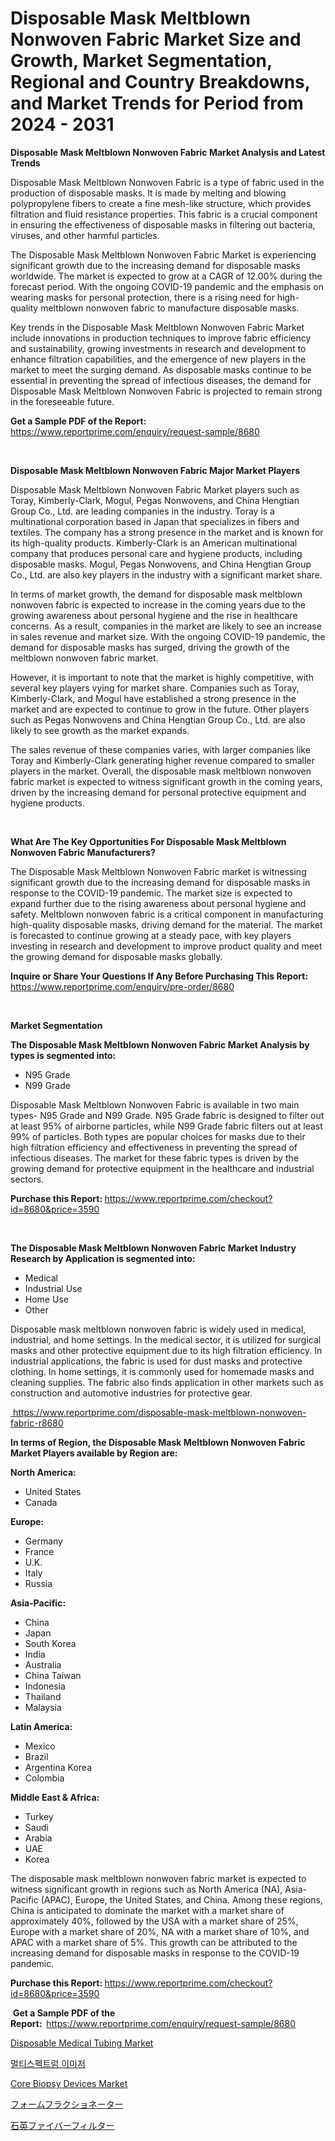 <p><h1>Disposable Mask Meltblown Nonwoven Fabric Market Size and Growth, Market Segmentation, Regional and Country Breakdowns, and Market Trends for Period from 2024 -  2031</h1></p><p><strong>Disposable Mask Meltblown Nonwoven Fabric Market Analysis and Latest Trends</strong></p>
<p><p>Disposable Mask Meltblown Nonwoven Fabric is a type of fabric used in the production of disposable masks. It is made by melting and blowing polypropylene fibers to create a fine mesh-like structure, which provides filtration and fluid resistance properties. This fabric is a crucial component in ensuring the effectiveness of disposable masks in filtering out bacteria, viruses, and other harmful particles.</p><p>The Disposable Mask Meltblown Nonwoven Fabric Market is experiencing significant growth due to the increasing demand for disposable masks worldwide. The market is expected to grow at a CAGR of 12.00% during the forecast period. With the ongoing COVID-19 pandemic and the emphasis on wearing masks for personal protection, there is a rising need for high-quality meltblown nonwoven fabric to manufacture disposable masks. </p><p>Key trends in the Disposable Mask Meltblown Nonwoven Fabric Market include innovations in production techniques to improve fabric efficiency and sustainability, growing investments in research and development to enhance filtration capabilities, and the emergence of new players in the market to meet the surging demand. As disposable masks continue to be essential in preventing the spread of infectious diseases, the demand for Disposable Mask Meltblown Nonwoven Fabric is projected to remain strong in the foreseeable future.</p></p>
<p><strong>Get a Sample PDF of the Report:&nbsp;</strong> <a href="https://www.reportprime.com/enquiry/request-sample/8680">https://www.reportprime.com/enquiry/request-sample/8680</a></p>
<p>&nbsp;</p>
<p><strong>Disposable Mask Meltblown Nonwoven Fabric Major Market Players</strong></p>
<p><p>Disposable Mask Meltblown Nonwoven Fabric Market players such as Toray, Kimberly-Clark, Mogul, Pegas Nonwovens, and China Hengtian Group Co., Ltd. are leading companies in the industry. Toray is a multinational corporation based in Japan that specializes in fibers and textiles. The company has a strong presence in the market and is known for its high-quality products. Kimberly-Clark is an American multinational company that produces personal care and hygiene products, including disposable masks. Mogul, Pegas Nonwovens, and China Hengtian Group Co., Ltd. are also key players in the industry with a significant market share.</p><p>In terms of market growth, the demand for disposable mask meltblown nonwoven fabric is expected to increase in the coming years due to the growing awareness about personal hygiene and the rise in healthcare concerns. As a result, companies in the market are likely to see an increase in sales revenue and market size. With the ongoing COVID-19 pandemic, the demand for disposable masks has surged, driving the growth of the meltblown nonwoven fabric market.</p><p>However, it is important to note that the market is highly competitive, with several key players vying for market share. Companies such as Toray, Kimberly-Clark, and Mogul have established a strong presence in the market and are expected to continue to grow in the future. Other players such as Pegas Nonwovens and China Hengtian Group Co., Ltd. are also likely to see growth as the market expands.</p><p>The sales revenue of these companies varies, with larger companies like Toray and Kimberly-Clark generating higher revenue compared to smaller players in the market. Overall, the disposable mask meltblown nonwoven fabric market is expected to witness significant growth in the coming years, driven by the increasing demand for personal protective equipment and hygiene products.</p></p>
<p>&nbsp;</p>
<p><strong>What Are The Key Opportunities For Disposable Mask Meltblown Nonwoven Fabric Manufacturers?</strong></p>
<p><p>The Disposable Mask Meltblown Nonwoven Fabric market is witnessing significant growth due to the increasing demand for disposable masks in response to the COVID-19 pandemic. The market size is expected to expand further due to the rising awareness about personal hygiene and safety. Meltblown nonwoven fabric is a critical component in manufacturing high-quality disposable masks, driving demand for the material. The market is forecasted to continue growing at a steady pace, with key players investing in research and development to improve product quality and meet the growing demand for disposable masks globally.</p></p>
<p><strong>Inquire or Share Your Questions If Any Before Purchasing This Report:</strong> <a href="https://www.reportprime.com/enquiry/pre-order/8680">https://www.reportprime.com/enquiry/pre-order/8680</a></p>
<p>&nbsp;</p>
<p><strong>Market Segmentation</strong></p>
<p><strong>The Disposable Mask Meltblown Nonwoven Fabric Market Analysis by types is segmented into:</strong></p>
<p><ul><li>N95 Grade</li><li>N99 Grade</li></ul></p>
<p><p>Disposable Mask Meltblown Nonwoven Fabric is available in two main types- N95 Grade and N99 Grade. N95 Grade fabric is designed to filter out at least 95% of airborne particles, while N99 Grade fabric filters out at least 99% of particles. Both types are popular choices for masks due to their high filtration efficiency and effectiveness in preventing the spread of infectious diseases. The market for these fabric types is driven by the growing demand for protective equipment in the healthcare and industrial sectors.</p></p>
<p><strong>Purchase this Report:&nbsp;</strong><a href="https://www.reportprime.com/checkout?id=8680&price=3590">https://www.reportprime.com/checkout?id=8680&price=3590</a></p>
<p>&nbsp;</p>
<p><strong>The Disposable Mask Meltblown Nonwoven Fabric Market Industry Research by Application is segmented into:</strong></p>
<p><ul><li>Medical</li><li>Industrial Use</li><li>Home Use</li><li>Other</li></ul></p>
<p><p>Disposable mask meltblown nonwoven fabric is widely used in medical, industrial, and home settings. In the medical sector, it is utilized for surgical masks and other protective equipment due to its high filtration efficiency. In industrial applications, the fabric is used for dust masks and protective clothing. In home settings, it is commonly used for homemade masks and cleaning supplies. The fabric also finds application in other markets such as construction and automotive industries for protective gear.</p></p>
<p><a href="https://www.reportprime.com/disposable-mask-meltblown-nonwoven-fabric-r8680">&nbsp;https://www.reportprime.com/disposable-mask-meltblown-nonwoven-fabric-r8680</a></p>
<p><strong>In terms of Region, the Disposable Mask Meltblown Nonwoven Fabric Market Players available by Region are:</strong></p>
<p>
    <p> <strong> North America: </strong>
        <ul>
            <li>United States</li>
            <li>Canada</li>
        </ul>
        </p> 
    <p> <strong> Europe: </strong>
        <ul>
            <li>Germany</li>
            <li>France</li>
            <li>U.K.</li>
            <li>Italy</li>
            <li>Russia</li>
        </ul>
        </p> 
    <p> <strong> Asia-Pacific: </strong>
        <ul>
            <li>China</li>
            <li>Japan</li>
            <li>South Korea</li>
            <li>India</li>
            <li>Australia</li>
            <li>China Taiwan</li>
            <li>Indonesia</li>
            <li>Thailand</li>
            <li>Malaysia</li>
        </ul>
        </p> 
    <p> <strong> Latin America: </strong>
        <ul>
            <li>Mexico</li>
            <li>Brazil</li>
            <li>Argentina Korea</li>
            <li>Colombia</li>
        </ul>
        </p> 
    <p> <strong> Middle East & Africa: </strong>
        <ul>
            <li>Turkey</li>
            <li>Saudi</li>
            <li>Arabia</li>
            <li>UAE</li>
            <li>Korea</li>
        </ul>
    </p>
    </p>
<p><p>The disposable mask meltblown nonwoven fabric market is expected to witness significant growth in regions such as North America (NA), Asia-Pacific (APAC), Europe, the United States, and China. Among these regions, China is anticipated to dominate the market with a market share of approximately 40%, followed by the USA with a market share of 25%, Europe with a market share of 20%, NA with a market share of 10%, and APAC with a market share of 5%. This growth can be attributed to the increasing demand for disposable masks in response to the COVID-19 pandemic.</p></p>
<p><strong>Purchase this Report: </strong><a href="https://www.reportprime.com/checkout?id=8680&price=3590">https://www.reportprime.com/checkout?id=8680&price=3590</a></p>
<p>&nbsp;<strong>Get a Sample PDF of the Report:&nbsp;&nbsp;</strong><a href="https://www.reportprime.com/enquiry/request-sample/8680">https://www.reportprime.com/enquiry/request-sample/8680</a></p>
<p><strong></strong></p>
<p><p><a href="https://github.com/DeonteStanton2023/Market-Research-Report-List-1/blob/main/disposable-medical-tubing-market.md">Disposable Medical Tubing Market</a></p><p><a href="https://github.com/JosefaRice/Market-Research-Report-List-1/blob/main/775043073250.md">멀티스펙트럼 이미저</a></p><p><a href="https://github.com/Glendatilghmankmgz0rbhwpy/Market-Research-Report-List-2/blob/main/core-biopsy-devices-market.md">Core Biopsy Devices Market</a></p><p><a href="https://github.com/RudySimonis2023/Market-Research-Report-List-1/blob/main/873989177519.md">フォームフラクショネーター</a></p><p><a href="https://github.com/mm14022023/Market-Research-Report-List-1/blob/main/623204077518.md">石英ファイバーフィルター</a></p></p>
